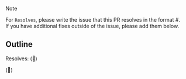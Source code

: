 > [!NOTE]
> For `Resolves`, please write the issue that this PR resolves in the format #<issue-number>.  
> If you have additional fixes outside of the issue, please add them below.

## Outline

Resolves: (📝)

(📝)